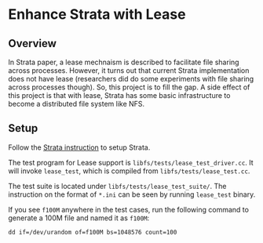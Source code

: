 Enhance Strata with Lease
==================================

## Overview

In Strata paper, a lease mechnaism is described to facilitate file sharing across processes. However, it turns out that current Strata implementation does not have lease (researchers did do some experiments with file sharing across processes though). So, this project is to fill the gap. A side effect of this project is that with lease, Strata has some basic infrastructure to become a distributed file system like NFS.

## Setup

Follow the [Strata instruction](https://github.com/ut-osa/strata) to setup Strata.

The test program for Lease support is `libfs/tests/lease_test_driver.cc`. It 
will invoke `lease_test`, which is compiled from `libfs/tests/lease_test.cc`. 

The test suite is located under `libfs/tests/lease_test_suite/`. The instruction
on the format of `*.ini` can be seen by running `lease_test` binary.

If you see `f100M` anywhere in the test cases, run the following command to generate
a 100M file and named it as `f100M`:

```
dd if=/dev/urandom of=f100M bs=1048576 count=100
```
